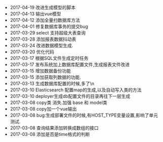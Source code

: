 * 2017-04-19 改进生成模型的脚本
* 2017-04-13 输出vue模型
* 2017-04-12 添加全量扫数据库方法
* 2017-04-01 修复数据库事务的提交bug
* 2017-03-29 select 支持超级大表查询
* 2017-03-28 添加报表数据抖动表
* 2017-03-24 改进数据模型生成.
* 2017-03-20 优化代码
* 2017-03-17 根据SQL文件生成定时任务
* 2017-03-17 发布系统加上数据库配置文件,生成报表文件改进
* 2017-03-15 增加数据备份功能
* 2017-03-15 添加获取列数据的功能.
* 2017-03-13 生成数据库配置的时候,多了\n
* 2017-03-10 Elasticsearch 配置map的生成,以及自动写入类的方法
* 2017-03-10 deployer生成db配置文件的目录再往下一层生成
* 2017-03-08 copy类 消失.加强 base 和 model类
* 2017-03-08 copy加一个vue输出
* 2017-03-08 bug:生成部署文件的时候,有HOST_TYPE变量设置,影响了单元测试.
* 2017-03-08 查询结果添加转换成数组的接口
* 2017-03-08 添加是否是time格式的判断
